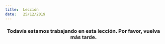 ```yaml
---
title:  Lección
date:   25/12/2019
---
```


### <center>Todavía estamos trabajando en esta lección. Por favor, vuelva más tarde.</center>